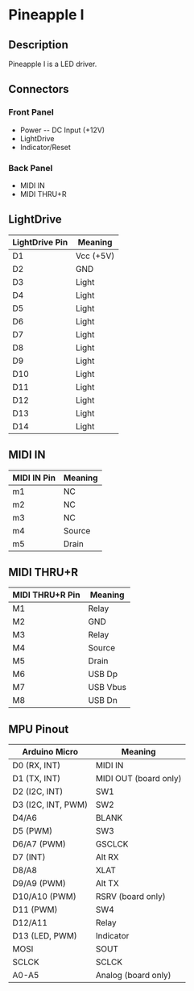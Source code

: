 # Pineapple I

## Description

Pineapple I is a LED driver.

## Connectors

### Front Panel

* Power -- DC Input (+12V)
* LightDrive
* Indicator/Reset

### Back Panel

* MIDI IN
* MIDI THRU+R

## LightDrive

| LightDrive Pin | Meaning   |
|----------------|-----------|
| D1             | Vcc (+5V) |
| D2             | GND       |
| D3             | Light     |
| D4             | Light     |
| D5             | Light     |
| D6             | Light     |
| D7             | Light     |
| D8             | Light     |
| D9             | Light     |
| D10            | Light     |
| D11            | Light     |
| D12            | Light     |
| D13            | Light     |
| D14            | Light     |

## MIDI IN

| MIDI IN Pin | Meaning |
|-------------|---------|
| m1          | NC      |
| m2          | NC      |
| m3          | NC      |
| m4          | Source  |
| m5          | Drain   |


## MIDI THRU+R

| MIDI THRU+R Pin  | Meaning  |
|------------------|----------|
| M1               | Relay    |
| M2               | GND      |
| M3               | Relay    |
| M4               | Source   |
| M5               | Drain    |
| M6               | USB Dp   |
| M7               | USB Vbus |
| M8               | USB Dn   |

## MPU Pinout

| Arduino Micro      | Meaning               |
|--------------------|-----------------------|
| D0 (RX, INT)       | MIDI IN               |
| D1 (TX, INT)       | MIDI OUT (board only) |
| D2 (I2C, INT)      | SW1                   |
| D3 (I2C, INT, PWM) | SW2                   |
| D4/A6              | BLANK                 |
| D5 (PWM)           | SW3                   |
| D6/A7 (PWM)        | GSCLCK                |
| D7 (INT)           | Alt RX                |
| D8/A8              | XLAT                  |
| D9/A9 (PWM)        | Alt TX                |
| D10/A10 (PWM)      | RSRV (board only)     |
| D11 (PWM)          | SW4                   |
| D12/A11            | Relay                 |
| D13 (LED, PWM)     | Indicator             |
| MOSI               | SOUT                  |
| SCLCK              | SCLCK                 |
| A0-A5              | Analog (board only)   |


